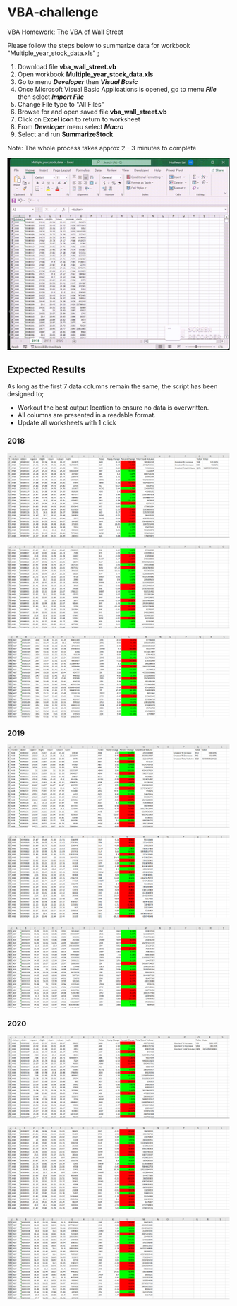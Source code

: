 # VBA-challenge
VBA Homework: The VBA of Wall Street

Please follow the steps below to summarize data for workbook "Multiple_year_stock_data.xls" ;
1. Download file **vba_wall_street.vb**
2. Open workbook **Multiple_year_stock_data.xls**
3. Go to menu **_Developer_** then **_Visual Basic_** 
4. Once Microsoft Visual Basic Applications is opened, go to menu **_File_** then select **_Import File_**
5. Change File type to "All Files" 
6. Browse for and open saved file **vba_wall_street.vb**
7. Click on **Excel icon** to return to worksheet
8. From **_Developer_** menu select **_Macro_**
9. Select and run **SummarizeStock**

Note: The whole process takes approx 2 - 3 minutes to complete

![alt text](https://github.com/hiu-lai/VBA-challenge/blob/3d52c59516aa326d010ef3662ca6a656e72738c2/image/How-to-run-macro.gif)


## Expected Results
As long as the first 7 data columns remain the same, the script has been designed to;
  * Workout the best output location to ensure no data is overwritten. 
  * All columns are presented in a readable format.
  * Update all worksheets with 1 click

### 2018
![alt text](https://github.com/hiu-lai/VBA-challenge/blob/b97b5b95d091e1fee060a477ac2304cfc102c81f/image/2018_AAB_AIA.png)

![alt text](https://github.com/hiu-lai/VBA-challenge/blob/b97b5b95d091e1fee060a477ac2304cfc102c81f/image/2018_BSZ_BZE.png)

![alt text](https://github.com/hiu-lai/VBA-challenge/blob/b97b5b95d091e1fee060a477ac2304cfc102c81f/image/2018_ZVE_ZZX.png)

### 2019
![alt text](https://github.com/hiu-lai/VBA-challenge/blob/b97b5b95d091e1fee060a477ac2304cfc102c81f/image/2019_AAB_AIA.png)

![alt text](https://github.com/hiu-lai/VBA-challenge/blob/b97b5b95d091e1fee060a477ac2304cfc102c81f/image/2019_BSZ_BZE.png)

![alt text](https://github.com/hiu-lai/VBA-challenge/blob/b97b5b95d091e1fee060a477ac2304cfc102c81f/image/2019_ZVE_ZZX.png)

### 2020
![alt text](https://github.com/hiu-lai/VBA-challenge/blob/b97b5b95d091e1fee060a477ac2304cfc102c81f/image/2020_AAB_AIA.png)

![alt text](https://github.com/hiu-lai/VBA-challenge/blob/b97b5b95d091e1fee060a477ac2304cfc102c81f/image/2020_BSZ_BZE.png)

![alt text](https://github.com/hiu-lai/VBA-challenge/blob/b97b5b95d091e1fee060a477ac2304cfc102c81f/image/2020_ZVE_ZZX.png)
